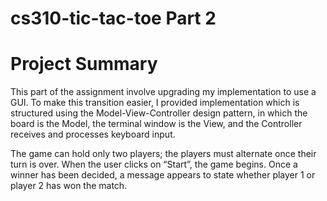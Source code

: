 # cs310-tic-tac-toe Part 2
# Project Summary
This part of the assignment involve upgrading my implementation to use a GUI. To make this transition easier, I provided implementation which is structured using the Model-View-Controller design pattern, in which the board is the Model, the terminal window is the View, and the Controller receives and processes keyboard input.


The game can hold only two players; the players must alternate once their turn is over. When the user clicks on “Start”, the game begins. Once a winner has been decided, a message appears to state whether player 1 or player 2 has won the match.
